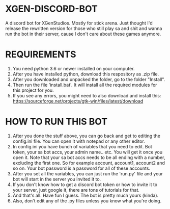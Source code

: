 # XGEN-DISCORD-BOT
A discord bot for XGenStudios. Mostly for stick arena. Just thought I'd release the rewritten version for those who still play sa and shit and wanna run the bot in their server, cause I don't care about these games anymore.

# REQUIREMENTS

1. You need python 3.6 or newer installed on your computer.
2. After you have installed python, download this respository as .zip file.
3. After you downloaded and unpacked the folder, go to the folder "Install". 
4. Then run the file 'install.bat'. It will install all the required modules for this project for you.
5. If you see any errors, you might need to also download and install this: https://sourceforge.net/projects/gtk-win/files/latest/download

# HOW TO RUN THIS BOT
1. After you done the stuff above, you can go back and get to editing the config.ini file. You can open it with notepad or any other editor.
2. In config.ini you have bunch of variables that you need to edit. Bot token, your sa bot accs, your admin name.. etc. You will get it once you open it. Note that your sa bot accs needs to be all ending with a number, excluding the first one. So for example account, account1, account2 and so on. Your bot password is a password for all of these accounts.
3. After you set all the variables, you can just run the 'run.py' file and your bot will start in the server you invited it to.
4. If you don't know how to get a discord bot token or how to invite it to your server, just google it, there are tons of tutorials for that.
5. And that's all. Have fun I guess. The bot is pretty much yours (kinda).
6. Also, don't edit any of the .py files unless you know what you're doing.





